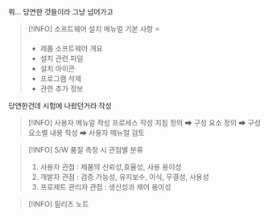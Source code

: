 

뭐... 당연한 것들이라 그냥 넘어가고 

> [!INFO] 소프트웨어 설치 메뉴얼 기본 사항 ⭐
> - 제품 소프트웨어 개요
> - 설치 관련 파일
> - 설치 아이콘
> - 프로그램 삭제
> - 관련 추가 정보 

당연한건데 시험에 나왔던거라 작성

> [!INFO] 사용자 메뉴얼 작성 프로세스
> 	작성 지침 정의 ➡ 구성 요소 정의 ➡ 구성요소별 내용 작성 ➡ 사용자 메뉴얼 검토


 > [!INFO] S/W 품질 측정 시 관점별 분류
 > 1. 사용자 관점 : 제품의 신뢰성,효율성, 사용 용이성
 > 2. 개발자 관점 : 검증 가능성, 유지보수, 이식, 무결성, 사용성 
 > 3. 프로제트 관리자 관점 : 생산성과 제어 용이성 
 
 > [!INFO] 릴리즈 노트
 > 